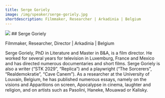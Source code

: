 ```yaml
---
title: Serge Goriely 
image: /img/speaker/serge-goriely.jpg
shortdescription: Filmmaker, Researcher | Arkadinia | Belgium 
---
```

<img src="/img/speaker/serge-goriely.jpg">
## Serge Goriely 

Filmmaker, Researcher, Director | Arkadinia | Belgium  

Serge Goriely, PhD in Literature and Master in B&A, is a film director. He worked for several years for television in Luxemburg, France and Mexico and has directed numerous documentaries and short films. Serge Goriely is also a writer (“STK 2029”, “Replica”) and a playwright (“The Sorcerers”, “Realdemokratie”, “Cave Canem”). As a researcher at the University of Louvain, Belgium, he has published numerous essays, namely on the visions and Apparitions on screen, Apocalypse in cinema, laughter and religion, and on artists such as Pasolini, Haneke, Mouawad or Kalisky.

